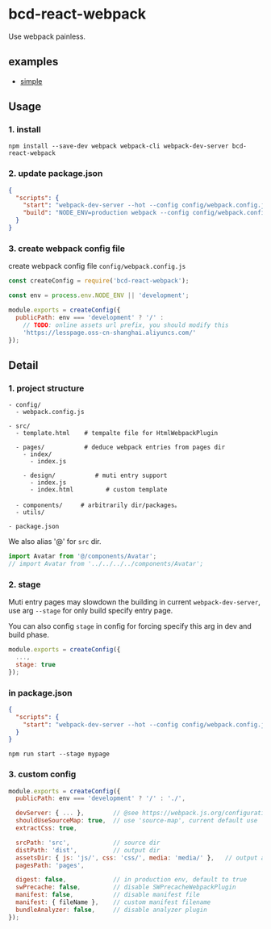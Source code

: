 # bcd-react-webpack

Use webpack painless.


## examples

- [simple](../../examples/webpack)


## Usage


### 1. install

```shell
npm install --save-dev webpack webpack-cli webpack-dev-server bcd-react-webpack
```


### 2. update package.json

```json
{
  "scripts": {
    "start": "webpack-dev-server --hot --config config/webpack.config.js",
    "build": "NODE_ENV=production webpack --config config/webpack.config.js"
  }
}
```

### 3. create webpack config file

create webpack config file `config/webpack.config.js`

```js
const createConfig = require('bcd-react-webpack');

const env = process.env.NODE_ENV || 'development';

module.exports = createConfig({
  publicPath: env === 'development' ? '/' :
    // TODO: online assets url prefix, you should modify this
    'https://lesspage.oss-cn-shanghai.aliyuncs.com/'
});
```

## Detail

### 1. project structure

```
- config/
  - webpack.config.js

- src/
  - template.html    # tempalte file for HtmlWebpackPlugin

  - pages/           # deduce webpack entries from pages dir
    - index/
      - index.js

    - design/           # muti entry support
      - index.js
      - index.html         # custom template

  - components/     # arbitrarily dir/packages。
  - utils/

- package.json
```

We also alias '@' for `src` dir.

```js
import Avatar from '@/components/Avatar';
// import Avatar from '../../../../components/Avatar';
```


### 2. stage

Muti entry pages may slowdown the building in current `webpack-dev-server`,
use arg `--stage` for only build specify entry page.

You can also config `stage` in config for forcing specify this arg in dev and build phase.

```js
module.exports = createConfig({
  ...,
  stage: true
});
```

### in package.json

```json
{
  "scripts": {
    "start": "webpack-dev-server --hot --config config/webpack.config.js"
  }
}
```

```shell
npm run start --stage mypage
```


### 3. custom config


```js
module.exports = createConfig({
  publicPath: env === 'development' ? '/' : './',

  devServer: { ... },        // @see https://webpack.js.org/configuration/dev-server/
  shouldUseSourceMap: true,  // use 'source-map', current default use 'cheap-module-source-map'
  extractCss: true,

  srcPath: 'src',            // source dir
  distPath: 'dist',          // output dir
  assetsDir: { js: 'js/', css: 'css/', media: 'media/' },   // output assets dir
  pagesPath: 'pages',

  digest: false,             // in production env, default to true
  swPrecache: false,         // disable SWPrecacheWebpackPlugin
  manifest: false,           // disable manifest file
  manifest: { fileName },    // custom manifest filename
  bundleAnalyzer: false,     // disable analyzer plugin
});
```
